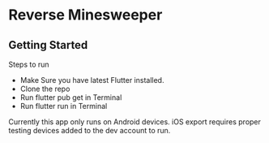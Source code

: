 # Reverse Minesweeper



## Getting Started

Steps to run

- Make Sure you have latest Flutter installed.
- Clone the repo
- Run flutter pub get in Terminal
- Run flutter run in Terminal

Currently this app only runs on Android devices. iOS export requires proper testing devices added to the dev account to run.